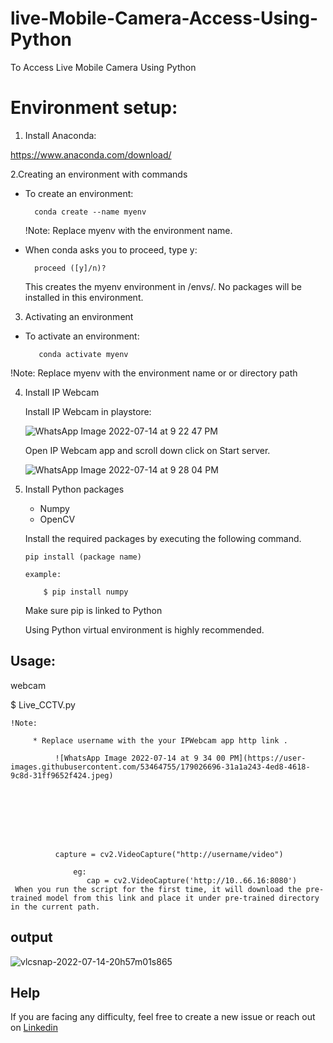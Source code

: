 # live-Mobile-Camera-Access-Using-Python
To Access Live Mobile Camera Using Python 
# Environment setup:

1. Install Anaconda:

 https://www.anaconda.com/download/
 
2.Creating an environment with commands

   * To create an environment:
   
           conda create --name myenv
     
     !Note:
     Replace myenv with the environment name.
   
   * When conda asks you to proceed, type y:
   
           proceed ([y]/n)?
           
     This creates the myenv environment in /envs/. No packages will be installed in this environment.

     
       
3. Activating an environment
  
  * To activate an environment:
       
           conda activate myenv
   
   !Note:
Replace myenv with the environment name or or directory path

4. Install IP Webcam
       
     Install IP Webcam in playstore:
       
      ![WhatsApp Image 2022-07-14 at 9 22 47 PM](https://user-images.githubusercontent.com/53464755/179024697-2e1c5e5d-b222-4d91-8b1e-5511eda4f164.jpeg)
     
     Open IP Webcam app and scroll down click on Start server.
     
     ![WhatsApp Image 2022-07-14 at 9 28 04 PM](https://user-images.githubusercontent.com/53464755/179025665-15e6cbfd-86fc-4601-8a09-83af324f06b2.jpeg)

     
5. Install Python packages

     * Numpy
     * OpenCV

   Install the required packages by executing the following command.

       pip install (package name)
    
       example:
  
           $ pip install numpy
           
    Make sure pip is linked to Python
    
    Using Python virtual environment is highly recommended.
    
 ## Usage:
    
   webcam
    
   $ Live_CCTV.py
    
    !Note:
          
         * Replace username with the your IPWebcam app http link .

              ![WhatsApp Image 2022-07-14 at 9 34 00 PM](https://user-images.githubusercontent.com/53464755/179026696-31a1a243-4ed8-4618-9c8d-31ff9652f424.jpeg)

               
               
               
               
               
               
           
              capture = cv2.VideoCapture("http://username/video")
              
                  eg:
                     cap = cv2.VideoCapture('http://10..66.16:8080')
     When you run the script for the first time, it will download the pre-trained model from this link and place it under pre-trained directory in the current path.
## output

![vlcsnap-2022-07-14-20h57m01s865](https://user-images.githubusercontent.com/53464755/179019463-6fb0cb1b-6d6d-477c-917a-4e9de0060033.png)

## Help

If you are facing any difficulty, feel free to create a new issue or reach out on [Linkedin](https://www.linkedin.com/in/karthik-v-926656211/)

